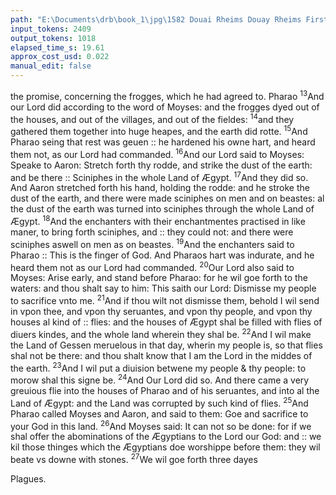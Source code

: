 ```yaml
---
path: "E:\Documents\drb\book_1\jpg\1582 Douai Rheims Douay Rheims First Edition  1 of 3 1609 Old Testament.pdf-198.jpg"
input_tokens: 2409
output_tokens: 1018
elapsed_time_s: 19.61
approx_cost_usd: 0.022
manual_edit: false
---
```

the promise, concerning the frogges, which he had agreed to. 
Pharao <sup>13</sup>And our Lord did according to the word of Moyses: 
and the frogges dyed out of the houses, and out of the villages, and out of the fieldes: <sup>14</sup>and they gathered them together into huge heapes, and the earth did rotte. <sup>15</sup>And 
Pharao seing that rest was geuen :: he hardened his owne hart, 
and heard them not, as our Lord had commanded. <sup>16</sup>And 
our Lord said to Moyses: Speake to Aaron: Stretch forth thy 
rodde, and strike the dust of the earth: and be there :: Sciniphes in the whole Land of Ægypt. <sup>17</sup>And they did so. And 
Aaron stretched forth his hand, holding the rodde: and he 
stroke the dust of the earth, and there were made sciniphes 
on men and on beastes: al the dust of the earth was turned 
into sciniphes through the whole Land of Ægypt. <sup>18</sup>And the 
enchanters with their enchantmentes practised in like 
maner, to bring forth sciniphes, and :: they could not: and 
there were sciniphes aswell on men as on beastes. <sup>19</sup>And the 
enchanters said to Pharao :: This is the finger of God. And 
Pharaos hart was indurate, and he heard them not as our 
Lord had commanded. <sup>20</sup>Our Lord also said to Moyses: Arise 
early, and stand before Pharao: for he wil goe forth to the 
waters: and thou shalt say to him: This saith our Lord: Dismisse my people to sacrifice vnto me. <sup>21</sup>And if thou wilt not 
dismisse them, behold I wil send in vpon thee, and vpon thy 
seruantes, and vpon thy people, and vpon thy houses al kind 
of :: flies: and the houses of Ægypt shal be filled with flies of 
diuers kindes, and the whole land wherein they shal be. 
<sup>22</sup>And I wil make the Land of Gessen meruelous in that day, 
wherin my people is, so that flies shal not be there: and thou 
shalt know that I am the Lord in the middes of the earth. 
<sup>23</sup>And I wil put a diuision betwene my people & thy people: 
to morow shal this signe be. <sup>24</sup>And Our Lord did so. And 
there came a very greuious flie into the houses of Pharao 
and of his seruantes, and into al the Land of Ægypt: and 
the Land was corrupted by such kind of flies. <sup>25</sup>And Pharao called Moyses and Aaron, and said to them: Goe and 
sacrifice to your God in this land. <sup>26</sup>And Moyses said: It can 
not so be done: for if we shal offer the abominations of the 
Ægyptians to the Lord our God: and :: we kil those thinges 
which the Ægyptians doe worshippe before them: they wil 
beate vs downe with stones. <sup>27</sup>We wil goe forth three dayes 

[^1]: Pharao induration ascribed to himself.

[^2]: The 3 plague Sciniphes, small flying beastes, especially molesting mens eyes. *Philo. l.1. de vita Moysi.*

[^3]: The diuels power limited by God. *v.6.1.*

[^4]: The enchanters conuinced in their vnderstanding, confessed the power of God, but not changed in affection, persisted in malice against the truth.

[^5]: The 4 plague Abundance of al sortes of flies.

[^6]: Ægyptians worshipping beasts thought

<aside>Plagues.</aside>